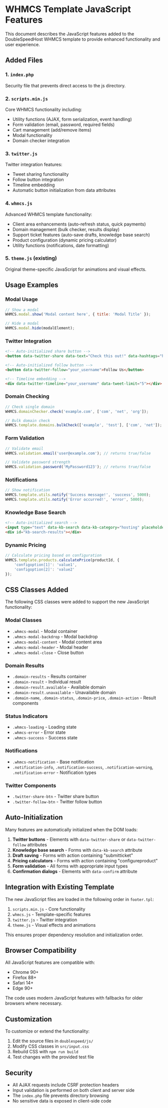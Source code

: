 # WHMCS Template JavaScript Features

This document describes the JavaScript features added to the DoubleSpeedHost WHMCS template to provide enhanced functionality and user experience.

## Added Files

### 1. `index.php`
Security file that prevents direct access to the js directory.

### 2. `scripts.min.js`
Core WHMCS functionality including:
- Utility functions (AJAX, form serialization, event handling)
- Form validation (email, password, required fields)
- Cart management (add/remove items)
- Modal functionality
- Domain checker integration

### 3. `twitter.js`
Twitter integration features:
- Tweet sharing functionality
- Follow button integration
- Timeline embedding
- Automatic button initialization from data attributes

### 4. `whmcs.js`
Advanced WHMCS template functionality:
- Client area enhancements (auto-refresh status, quick payments)
- Domain management (bulk checker, results display)
- Support ticket features (auto-save drafts, knowledge base search)
- Product configuration (dynamic pricing calculator)
- Utility functions (notifications, date formatting)

### 5. `theme.js` (existing)
Original theme-specific JavaScript for animations and visual effects.

## Usage Examples

### Modal Usage
```javascript
// Show a modal
WHMCS.modal.show('Modal content here', { title: 'Modal Title' });

// Hide a modal
WHMCS.modal.hide(modalElement);
```

### Twitter Integration
```html
<!-- Auto-initialized share button -->
<button data-twitter-share data-text="Check this out!" data-hashtags="hosting">Share</button>

<!-- Auto-initialized follow button -->
<button data-twitter-follow="your_username">Follow Us</button>

<!-- Timeline embedding -->
<div data-twitter-timeline="your_username" data-tweet-limit="5"></div>
```

### Domain Checking
```javascript
// Check single domain
WHMCS.domainChecker.check('example.com', ['com', 'net', 'org']);

// Bulk domain check
WHMCS.template.domains.bulkCheck(['example', 'test'], ['com', 'net']);
```

### Form Validation
```javascript
// Validate email
WHMCS.validation.email('user@example.com'); // returns true/false

// Validate password strength
WHMCS.validation.password('MyPassword123'); // returns true/false
```

### Notifications
```javascript
// Show notification
WHMCS.template.utils.notify('Success message!', 'success', 5000);
WHMCS.template.utils.notify('Error occurred!', 'error', 5000);
```

### Knowledge Base Search
```html
<!-- Auto-initialized search -->
<input type="text" data-kb-search data-kb-category="hosting" placeholder="Search...">
<div id="kb-search-results"></div>
```

### Dynamic Pricing
```javascript
// Calculate pricing based on configuration
WHMCS.template.products.calculatePrice(productId, {
    'configoption[1]': 'value1',
    'configoption[2]': 'value2'
});
```

## CSS Classes Added

The following CSS classes were added to support the new JavaScript functionality:

### Modal Classes
- `.whmcs-modal` - Modal container
- `.whmcs-modal-backdrop` - Modal backdrop
- `.whmcs-modal-content` - Modal content area
- `.whmcs-modal-header` - Modal header
- `.whmcs-modal-close` - Close button

### Domain Results
- `.domain-results` - Results container
- `.domain-result` - Individual result
- `.domain-result.available` - Available domain
- `.domain-result.unavailable` - Unavailable domain
- `.domain-name`, `.domain-status`, `.domain-price`, `.domain-action` - Result components

### Status Indicators
- `.whmcs-loading` - Loading state
- `.whmcs-error` - Error state
- `.whmcs-success` - Success state

### Notifications
- `.whmcs-notification` - Base notification
- `.notification-info`, `.notification-success`, `.notification-warning`, `.notification-error` - Notification types

### Twitter Components
- `.twitter-share-btn` - Twitter share button
- `.twitter-follow-btn` - Twitter follow button

## Auto-Initialization

Many features are automatically initialized when the DOM loads:

1. **Twitter buttons** - Elements with `data-twitter-share` or `data-twitter-follow` attributes
2. **Knowledge base search** - Forms with `data-kb-search` attribute
3. **Draft saving** - Forms with action containing "submitticket"
4. **Pricing calculators** - Forms with action containing "configureproduct"
5. **Form validation** - All forms with appropriate input types
6. **Confirmation dialogs** - Elements with `data-confirm` attribute

## Integration with Existing Template

The new JavaScript files are loaded in the following order in `footer.tpl`:

1. `scripts.min.js` - Core functionality
2. `whmcs.js` - Template-specific features
3. `twitter.js` - Twitter integration
4. `theme.js` - Visual effects and animations

This ensures proper dependency resolution and initialization order.

## Browser Compatibility

All JavaScript features are compatible with:
- Chrome 90+
- Firefox 88+
- Safari 14+
- Edge 90+

The code uses modern JavaScript features with fallbacks for older browsers where necessary.

## Customization

To customize or extend the functionality:

1. Edit the source files in `doublespeed/js/`
2. Modify CSS classes in `src/input.css`
3. Rebuild CSS with `npm run build`
4. Test changes with the provided test file

## Security

- All AJAX requests include CSRF protection headers
- Input validation is performed on both client and server side
- The `index.php` file prevents directory browsing
- No sensitive data is exposed in client-side code